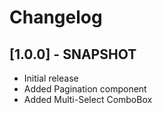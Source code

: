 # Changelog

## [1.0.0] - SNAPSHOT

- Initial release
- Added Pagination component
- Added Multi-Select ComboBox